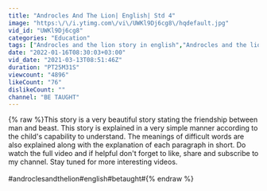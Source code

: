 ```yaml
---
title: "Androcles And The Lion| English| Std 4"
image: "https:\/\/i.ytimg.com\/vi\/UWKl9Dj6cg8\/hqdefault.jpg"
vid_id: "UWKl9Dj6cg8"
categories: "Education"
tags: ["Androcles and the lion story in english","Androcles and the lion story","Androcles and the lion class 4"]
date: "2022-01-16T08:30:03+03:00"
vid_date: "2021-03-13T08:51:46Z"
duration: "PT25M31S"
viewcount: "4896"
likeCount: "76"
dislikeCount: ""
channel: "BE TAUGHT"
---
```

{% raw %}This story is a very beautiful story stating the friendship between man and beast. This story is explained in a very simple manner according to the child's capability to understand. The meanings of difficult words are also explained along with the explanation of each paragraph in short. Do watch the full video and if helpful don't forget to like, share and subscribe to my channel. Stay tuned for more interesting videos.<br /><br />#androclesandthelion#english#betaught#{% endraw %}
